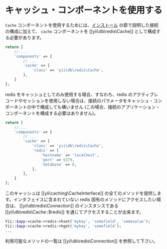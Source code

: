 キャッシュ・コンポーネントを使用する
====================================

`Cache` コンポーネントを使用するためには、[インストール](installation.md) の節で説明した接続の構成に加えて、
`cache` コンポーネントを [[yii\db\redis\Cache]] として構成する必要があります。

```php
return [
    //....
    'components' => [
        // ...
        'cache' => [
            'class' => 'yii\db\redis\Cache',
        ],
    ]
];
```

redis をキャッシュとしてのみ使用する場合、すなわち、redis のアクティブレコードやセッションを使用しない場合は、接続のパラメータをキャッシュ・コンポーネントの中で構成しても構いません
(この場合、接続のアプリケーション・コンポーネントを構成する必要はありません)。

```php
return [
    //....
    'components' => [
        // ...
        'cache' => [
            'class' => 'yii\db\redis\Cache',
            'redis' => [
                'hostname' => 'localhost',
                'port' => 6379,
                'database' => 0,
            ],
        ],
    ]
];
```

このキャッシュは [[yii\caching\CacheInterface]] の全てのメソッドを提供します。インタフェイスに含まれていない redis 固有のメソッドにアクセスしたい場合は、
[[yii\db\redis\Connection]] のインスタンスである [[yii\db\redis\Cache::$redis]] を通じてアクセスすることが出来ます。

```php
Yii::$app->cache->redis->hset('mykey', 'somefield', 'somevalue');
Yii::$app->cache->redis->hget('mykey', 'somefield');
...
```

利用可能なメソッドの一覧は [[yii\db\redis\Connection]] を参照して下さい。
